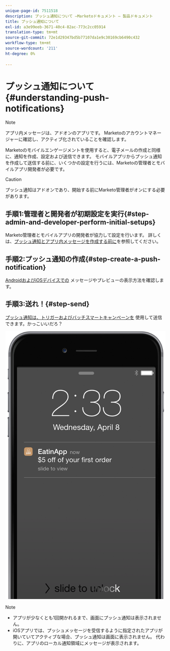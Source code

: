 ```yaml
---
unique-page-id: 7511518
description: プッシュ通知について —Marketoドキュメント — 製品ドキュメント
title: プッシュ通知について
exl-id: a3e99eeb-3671-40c4-82ac-773c2cc05914
translation-type: tm+mt
source-git-commit: 72e1d29347bd5b77107da1e9c30169cb6490c432
workflow-type: tm+mt
source-wordcount: '211'
ht-degree: 0%

---
```


# プッシュ通知について{#understanding-push-notifications}

>[!NOTE]
>
>アプリ内メッセージは、アドオンのアプリです。 Marketoのアカウントマネージャーに確認し、アクティブ化されていることを確認します。

Marketoのモバイルエンゲージメントを使用すると、電子メールの作成と同様に、通知を作成、設定および送信できます。  モバイルアプリからプッシュ通知を作成して送信する前に、いくつかの設定を行うには、Marketoの管理者とモバイルアプリ開発者が必要です。

>[!CAUTION]
>
>プッシュ通知はアドオンであり、開始する前にMarketo管理者がオンにする必要があります。

## 手順1:管理者と開発者が初期設定を実行{#step-admin-and-developer-perform-initial-setups}

Marketo管理者とモバイルアプリの開発者が協力して設定を行います。 詳しくは、[プッシュ通知とアプリ内メッセージを作成する前に](/help/marketo/product-docs/mobile-marketing/admin/before-you-create-push-notifications-and-in-app-messages.md)を参照してください。

## 手順2:プッシュ通知の作成{#step-create-a-push-notification}

[AndroidおよびiOSデバイスでの](/help/marketo/product-docs/mobile-marketing/push-notifications/create-a-push-notification.md) メッセージやプレビューの表示方法を確認します。

## 手順3:送れ！{#step-send}

[プッシュ通知は、トリガーおよびバッチスマートキャンペーンを](/help/marketo/product-docs/mobile-marketing/push-notifications/send-a-mobile-push-notification.md) 使用して送信できます。かっこいいだろ？

![](assets/image2015-4-27-8-3a41-3a43.png)

>[!NOTE]
>
>* アプリが少なくとも1回開かれるまで、画面にプッシュ通知は表示されません。
>* iOSアプリでは、プッシュメッセージを受信するように指定されたアプリが開いていてアクティブな場合、プッシュ通知は画面に表示されません。 代わりに、アプリのローカル通知領域にメッセージが表示されます。

